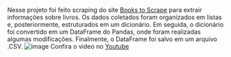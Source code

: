 Nesse projeto foi feito scraping do site [Books to Scrape](https://books.toscrape.com/index.html) para extrair informações sobre livros. Os dados coletados foram organizados em listas e, posteriormente, estruturados em um dicionário. Em seguida, o dicionário foi convertido em um DataFrame do Pandas, onde foram realizadas algumas modificações. Finalmente, o DataFrame foi salvo em um arquivo .CSV.
![image](https://github.com/user-attachments/assets/fd78f2c7-2d9c-4ddf-b948-b22dece8a66e)
Confira o video no [Youtube](https://www.youtube.com/watch?v=ci39dA4Tvzg)
